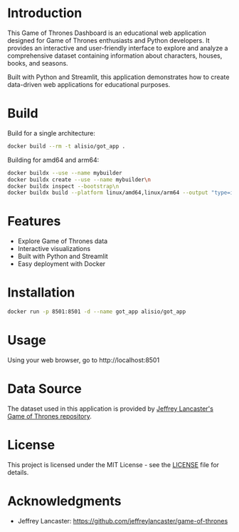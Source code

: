 # Introduction

This Game of Thrones Dashboard is an educational web application designed for Game of Thrones enthusiasts and Python developers. It provides an interactive and user-friendly interface to explore and analyze a comprehensive dataset containing information about characters, houses, books, and seasons.

Built with Python and Streamlit, this application demonstrates how to create data-driven web applications for educational purposes.


# Build

Build for a single architecture:
```sh
docker build --rm -t alisio/got_app .
```

Building for amd64 and arm64:
```sh
docker buildx --use --name mybuilder
docker buildx create --use --name mybuilder\n
docker buildx inspect --bootstrap\n
docker buildx build --platform linux/amd64,linux/arm64 --output "type=image,push=true"  --tag alisio/got_app:latest --builder mybuilder .
```



# Features

* Explore Game of Thrones data
* Interactive visualizations
* Built with Python and Streamlit
* Easy deployment with Docker

# Installation 

```sh
docker run -p 8501:8501 -d --name got_app alisio/got_app 

```

# Usage

Using your web browser, go to http://localhost:8501

# Data Source

The dataset used in this application is provided by [Jeffrey Lancaster's Game of Thrones repository](https://github.com/jeffreylancaster/game-of-thrones).

# License

This project is licensed under the MIT License - see the [LICENSE]() file for details.

# Acknowledgments
* Jeffrey Lancaster: https://github.com/jeffreylancaster/game-of-thrones


